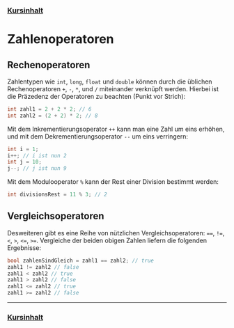 ### [Kursinhalt](../README.md)

Zahlenoperatoren
=================

Rechenoperatoren
------------------


Zahlentypen wie `int`, `long`, `float` und `double` können durch die üblichen Rechenoperatoren `+`, `-`, `*`, und `/` miteinander verknüpft werden. Hierbei ist die Präzedenz der Operatoren zu beachten (Punkt vor Strich):

```cs
int zahl1 = 2 + 2 * 2; // 6
int zahl2 = (2 + 2) * 2; // 8
```

Mit dem Inkrementierungsoperator `++` kann man eine Zahl um eins erhöhen, und mit dem Dekrementierungsoperator `--` um eins verringern:

```cs
int i = 1;
i++; // i ist nun 2
int j = 10;
j--; // j ist nun 9
```

Mit dem Modulooperator `%` kann der Rest einer Division bestimmt werden:

```cs
int divisionsRest = 11 % 3; // 2
```

Vergleichsoperatoren
--------------------

Desweiteren gibt es eine Reihe von nützlichen Vergleichsoperatoren: `==`, `!=`, `<`, `>`, `<=`, `>=`.
Vergleiche der beiden obigen Zahlen liefern die folgenden Ergebnisse: 

```cs
bool zahlenSindGleich = zahl1 == zahl2; // true
zahl1 != zahl2 // false
zahl1 < zahl2 // true
zahl1 > zahl2 // false
zahl1 <= zahl2 // true
zahl1 >= zahl2 // false
```

---

### [Kursinhalt](../README.md)